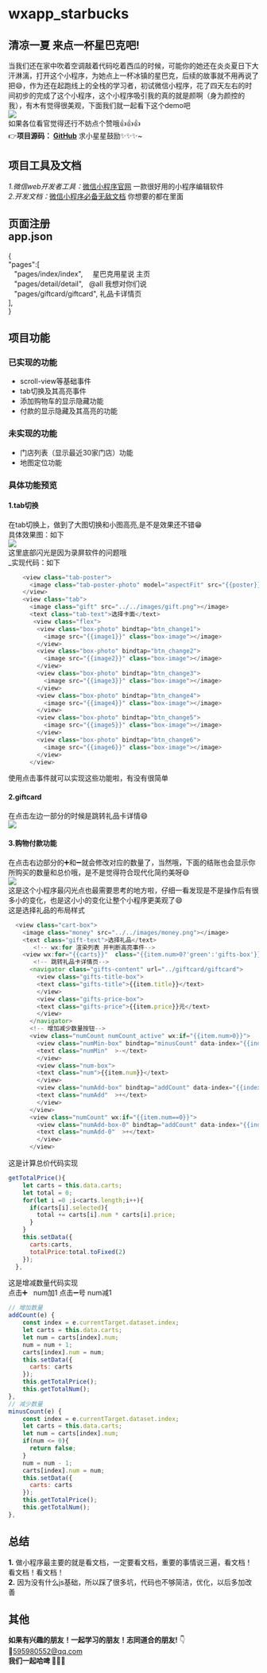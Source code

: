 # wxapp_starbucks
## 清凉一夏 来点一杯星巴克吧! <br>
当我们还在家中吹着空调敲着代码吃着西瓜的时候，可能你的她还在炎炎夏日下大汗淋漓，打开这个小程序，为她点上一杯冰镇的星巴克，后续的故事就不用再说了把😄，作为还在起跑线上的全栈的学习者，初试微信小程序，花了四天左右的时间初步的完成了这个小程序，这个小程序吸引我的真的就是颜啊（身为颜控的我），有木有觉得很美观，下面我们就一起看下这个demo吧 <br>
![](https://github.com/bibiqqqq/wxapp_starbucks/blob/master/wxapp_starbucks/gif/index.gif)<br>
如果各位看官觉得还行不妨点个赞哦👍👍👍<br>
:point_right:__项目源码： [GitHub](https://github.com/bibiqqqq/wxapp_starbucks)__  求小星星鼓励✨✨✨~</br>

## 项目工具及文档<br>
_1.微信web开发者工具：_[微信小程序官网](https://mp.weixin.qq.com/debug/wxadoc/dev/)    一款很好用的小程序编辑软件</br>
_2.开发文档：_[微信小程序必备无敌文档](https://www.w3cschool.cn/weixinapp/9wou1q8j.html)    你想要的都在里面</br>
## 页面注册 </br> app.json <br>
{<br>
  "pages":[ <br>
    "pages/index/index",        星巴克用星说 主页  <br>
    "pages/detail/detail",      @all 我想对你们说  <br>
    "pages/giftcard/giftcard",  礼品卡详情页  <br>
  ], <br>
}<br>
## 项目功能
### 已实现的功能
 * scroll-view等基础事件
 * tab切换及其高亮事件
 * 添加购物车的显示隐藏功能
 * 付款的显示隐藏及其高亮的功能

### 未实现的功能
 * 门店列表（显示最近30家门店）功能
 * 地图定位功能
### 具体功能预览
#### 1.tab切换
在tab切换上，做到了大图切换和小图高亮,是不是效果还不错😁<br>
具体效果图：如下 <br>
![](https://github.com/bibiqqqq/wxapp_starbucks/blob/master/wxapp_starbucks/gif/tab.gif)<br>
这里底部闪光是因为录屏软件的问题哦<br>
_实现代码：如下<br>
```javascript
    <view class="tab-poster">
      <image class="tab-poster-photo" model="aspectFit" src="{{poster}}"></image>
    </view>
    <view class="tab">
      <image class="gift" src="../../images/gift.png"></image>
      <text class="tab-text">选择卡面</text>
       <view class="flex">
        <view class="box-photo" bindtap="btn_change1">
          <image src="{{image1}}" class="box-image"></image>
        </view>
        <view class="box-photo" bindtap="btn_change2">
          <image src="{{image2}}" class="box-image"></image>
        </view>
        <view class="box-photo" bindtap="btn_change3">
          <image src="{{image3}}" class="box-image"></image>
        </view>
        <view class="box-photo" bindtap="btn_change4">
          <image src="{{image4}}" class="box-image"></image>
        </view>
        <view class="box-photo" bindtap="btn_change5">
          <image src="{{image5}}" class="box-image"></image>
        </view>
        <view class="box-photo" bindtap="btn_change6">
          <image src="{{image6}}" class="box-image"></image>
        </view>
      </view>
 ```
 使用点击事件就可以实现这些功能啦，有没有很简单 <br>

#### 2.giftcard
在点击左边一部分的时候是跳转礼品卡详情😄<br>
![](https://github.com/bibiqqqq/wxapp_starbucks/blob/master/wxapp_starbucks/gif/giftcard.gif)<br>
#### 3.购物付款功能
在点击右边部分的➕和➖就会修改对应的数量了，当然哦，下面的结账也会显示你所购买的数量和总价哦，是不是觉得符合现代化简约美呀😄<br>
![](https://github.com/bibiqqqq/wxapp_starbucks/blob/master/wxapp_starbucks/gif/shopping.gif)<br>
这是这个小程序最闪光点也最需要思考的地方啦，仔细一看发现是不是操作后有很多小的变化，也是这小小的变化让整个小程序更美观了😄 <br>
这是选择礼品的布局样式 <br>
```javascript
  <view class="cart-box">
    <image class="money" src="../../images/money.png"></image>
    <text class="gift-text">选择礼品</text>
       <!-- wx:for 渲染列表 并判断高亮事件-->
    <view wx:for="{{carts}}"  class="{{item.num>0?'green':'gifts-box'}}">
       <!-- 跳转礼品卡详情页-->
      <navigator class="gifts-content" url="../giftcard/giftcard">         
        <view class="gifts-title-box">
        <text class="gifts-title">{{item.title}}</text>
        </view>
        <view class="gifts-price-box">
        <text class="gifts-price">{{item.price}}元</text>
        </view>
      </navigator>
      <!-- 增加减少数量按钮-->
      <view class="numCount numCount_active" wx:if="{{item.num>0}}">
        <view class="numMin-box" bindtap="minusCount" data-index="{{index}}">
        <text class="numMin"  >-</text>
        </view>
        <view class="num-box">
        <text class="num">{{item.num}}</text>
        </view>
        <view class="numAdd-box" bindtap="addCount" data-index="{{index}}">
        <text class="numAdd"  >+</text>
        </view>
      </view>
      <view class="numCount" wx:if="{{item.num==0}}">
        <view class="numAdd-box-0" bindtap="addCount" data-index="{{index}}">
        <text class="numAdd-0"  >+</text>
        </view>
      </view>
```
这是计算总价代码实现 <br>
```javascript
getTotalPrice(){
    let carts = this.data.carts;
    let total = 0;
    for(let i =0 ;i<carts.length;i++){
      if(carts[i].selected){
        total += carts[i].num * carts[i].price;
      }
    }
    this.setData({
      carts:carts,
      totalPrice:total.toFixed(2)
    });
  },
```
这是增减数量代码实现 <br>
点击➕   num加1 点击➖号 num减1 <br>
```javascript
// 增加数量
addCount(e) {
    const index = e.currentTarget.dataset.index;
    let carts = this.data.carts;
    let num = carts[index].num;
    num = num + 1;
    carts[index].num = num;
    this.setData({
      carts: carts
    });
    this.getTotalPrice();
    this.getTotalNum();
},
// 减少数量
minusCount(e) {
    const index = e.currentTarget.dataset.index;
    let carts = this.data.carts;
    let num = carts[index].num;
    if(num <= 0){
      return false;
    }
    num = num - 1;
    carts[index].num = num;
    this.setData({
      carts: carts
    });
    this.getTotalPrice();
    this.getTotalNum();
},
```
## 总结
__1.__ 做小程序最主要的就是看文档，一定要看文档，重要的事情说三遍，看文档！看文档！看文档！</br>
__2.__ 因为没有什么js基础，所以踩了很多坑，代码也不够简洁，优化，以后多加改善</br>
## 其他
__如果有兴趣的朋友！一起学习的朋友！志同道合的朋友!__ :point_down:</br>
:love_letter:595980552@qq.com <br> 
__我们一起哈啤 🍺🍺🍺__ <br>
